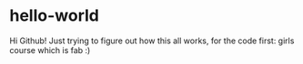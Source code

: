 # hello-world

Hi Github! Just trying to figure out how this all works, for the code first: girls course which is fab :)
